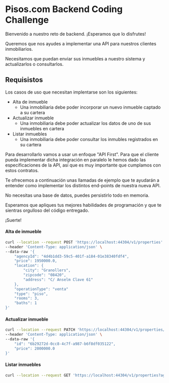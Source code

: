 ﻿# Pisos.com Backend Coding Challenge

Bienvenido a nuestro reto de backend. ¡Esperamos que lo disfrutes!

Queremos que nos ayudes a implementar una API para nuestros clientes inmobiliarios.

Necesitamos que puedan enviar sus inmuebles a nuestro sistema y actualizarlos o consultarlos.

## Requisistos

Los casos de uso que necesitan implentarse son los siguientes:

* Alta de inmueble
  - Una inmobiliaria debe poder incorporar un nuevo inmueble captado a su cartera
* Actualizar inmueble
  - Una inmobiliaria debe poder actualizar los datos de uno de sus inmuebles en cartera
* Listar inmuebles
  - Una inmobiliaria debe poder consultar los inmubles registrados en su cartera

Para desarrollarlo vamos a usar un enfoque "API First". Para que el cliente pueda 
implementar dicha integración en paralelo le hemos dado las especificaciones de la API,
así que es muy importante que cumplamos con estos contratos.

Te ofrecemos a continuación unas llamadas de ejemplo
que te ayudarán a entender como implementar los distintos end-points de nuestra nueva API.

No necesitas una base de datos, puedes persistirlo todo en memoria.

Esperamos que apliques tus mejores habilidades de programación y que te sientras orgulloso
del código entregado.

¡Suerte!

#### Alta de inmueble

``` bash
curl --location --request POST 'https://localhost:44304/v1/properties' \
--header 'Content-Type: application/json' \
--data-raw '{
    "agencyId": "4d4b1dd3-59c5-401f-a184-01e38340fdf4",
    "price": 1950000.0,
    "location": {
        "city": "Granollers",
        "zipcode": "08420",
        "address": "C/ Anselm Clave 61"
    },
    "operationType": "venta"
    "type": "piso",
    "rooms": 3,
    "baths": 1
}'
```

#### Actualizar inmueble

``` bash
curl --location --request PATCH 'https://localhost:44304/v1/properties/6b29272d-0cc8-4c7f-a987-b6f8df035122' \
--header 'Content-Type: application/json' \
--data-raw '{
    "id": "6b29272d-0cc8-4c7f-a987-b6f8df035122",
    "price": 2000000.0
}'
```

#### Listar inmuebles

``` bash
curl --location --request GET 'https://localhost:44304/v1/properties?agencyId=4d4b1dd3-59c5-401f-a184-01e38340fdf4'
```